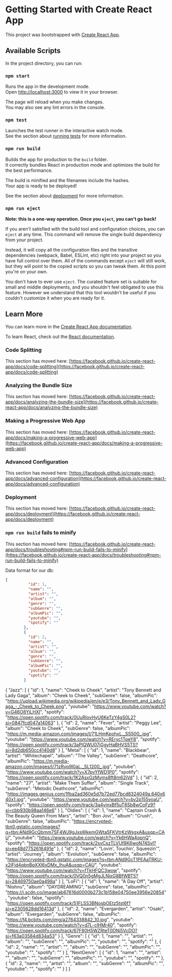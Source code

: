 # Getting Started with Create React App

This project was bootstrapped with [Create React App](https://github.com/facebook/create-react-app).

## Available Scripts

In the project directory, you can run:

### `npm start`

Runs the app in the development mode.\
Open [http://localhost:3000](http://localhost:3000) to view it in your browser.

The page will reload when you make changes.\
You may also see any lint errors in the console.

### `npm test`

Launches the test runner in the interactive watch mode.\
See the section about [running tests](https://facebook.github.io/create-react-app/docs/running-tests) for more information.

### `npm run build`

Builds the app for production to the `build` folder.\
It correctly bundles React in production mode and optimizes the build for the best performance.

The build is minified and the filenames include the hashes.\
Your app is ready to be deployed!

See the section about [deployment](https://facebook.github.io/create-react-app/docs/deployment) for more information.

### `npm run eject`

**Note: this is a one-way operation. Once you `eject`, you can't go back!**

If you aren't satisfied with the build tool and configuration choices, you can `eject` at any time. This command will remove the single build dependency from your project.

Instead, it will copy all the configuration files and the transitive dependencies (webpack, Babel, ESLint, etc) right into your project so you have full control over them. All of the commands except `eject` will still work, but they will point to the copied scripts so you can tweak them. At this point you're on your own.

You don't have to ever use `eject`. The curated feature set is suitable for small and middle deployments, and you shouldn't feel obligated to use this feature. However we understand that this tool wouldn't be useful if you couldn't customize it when you are ready for it.

## Learn More

You can learn more in the [Create React App documentation](https://facebook.github.io/create-react-app/docs/getting-started).

To learn React, check out the [React documentation](https://reactjs.org/).

### Code Splitting

This section has moved here: [https://facebook.github.io/create-react-app/docs/code-splitting](https://facebook.github.io/create-react-app/docs/code-splitting)

### Analyzing the Bundle Size

This section has moved here: [https://facebook.github.io/create-react-app/docs/analyzing-the-bundle-size](https://facebook.github.io/create-react-app/docs/analyzing-the-bundle-size)

### Making a Progressive Web App

This section has moved here: [https://facebook.github.io/create-react-app/docs/making-a-progressive-web-app](https://facebook.github.io/create-react-app/docs/making-a-progressive-web-app)

### Advanced Configuration

This section has moved here: [https://facebook.github.io/create-react-app/docs/advanced-configuration](https://facebook.github.io/create-react-app/docs/advanced-configuration)

### Deployment

This section has moved here: [https://facebook.github.io/create-react-app/docs/deployment](https://facebook.github.io/create-react-app/docs/deployment)

### `npm run build` fails to minify

This section has moved here: [https://facebook.github.io/create-react-app/docs/troubleshooting#npm-run-build-fails-to-minify](https://facebook.github.io/create-react-app/docs/troubleshooting#npm-run-build-fails-to-minify)

Data format for our db: 
```json
{
          "id": 1,
          "name": "",
          "artist": "",
          "album": "",
          "genre": "",
          "subGenre": "",
          "albumPic": "",
          "youtube": "",
          "spotify": ""
        },
        {
          "id": 2,
          "name": "",
          "artist": "",
          "album": "",
          "genre": "",
          "subGenre": "",
          "albumPic": "",
          "youtube": "",
          "spotify": ""
        }
```

{
  "Jazz": [
    {
      "id": 1,
      "name": "Cheek to Cheek",
      "artist": "Tony Bennett and Lady Gaga",
      "album": "Cheek to Cheek",
      "subGenre": false,
      "albumPic": "https://upload.wikimedia.org/wikipedia/en/e/e3/Tony_Bennett_and_Lady_Gaga_-_Cheek_to_Cheek.png",
      "youtube": "https://www.youtube.com/watch?v=G46O8YiLHXI",
      "spotify": "https://open.spotify.com/track/0UuRIovHyU6KeTzY4gS0L2?si=0847fcd047a14063"
    },
    {
      "id": 2,
      "name": "Fever",
      "artist": "Peggy Lee",
      "album": "Cheek to Cheek",
      "subGenre": false,
      "albumPic": "https://m.media-amazon.com/images/I/71LHmKpohxL._SS500_.jpg",
      "youtube": "https://www.youtube.com/watch?v=REryc1TpeY8",
      "spotify": "https://open.spotify.com/track/3aPlQWU07jGgyHaBHVS5TS?si=8d2db650cc4140d8"
    }
  ],
  "Metal": [
    {
      "id": 1,
      "name": "Blackbear",
      "artist": "Whitechapel",
      "album": "The Valley",
      "subGenre": "Deathcore",
      "albumPic": "https://m.media-amazon.com/images/I/71zRyp9l0aL._SL1200_.jpg",
      "youtube": "https://www.youtube.com/watch?v=X7pvYfWD1P0",
      "spotify": "https://open.spotify.com/track/1K2AsxGzMyms8ft8m62jVd"
    },
    {
      "id": 2,
      "name": "27",
      "artist": "Make Them Suffer",
      "album": "Single Track",
      "subGenre": "Melodic Deathcore",
      "albumPic": "https://images.genius.com/1fba2ad360e5d7b72ed77bcd8324049a.640x640x1.jpg",
      "youtube": "https://www.youtube.com/watch?v=by2p155voaU",
      "spotify": "https://open.spotify.com/track/3a4vinxBf5uT8Sb8wCoFz9?si=cbb930b98aa146e6"
    }
  ],
  "Oldies": [
    {
      "id": 1,
      "name": "Captain Crash & The Beauty Queen From Mars",
      "artist": "Bon Jovi",
      "album": "Crush",
      "subGenre": false,
      "albumPic": "https://encrypted-tbn0.gstatic.com/images?q=tbn:ANd9GcQbmm7SF4WJ9gJxsWkemGWta5FKVtrKzWsgxA&usqp=CAU",
      "youtube": "https://www.youtube.com/watch?v=Yk6HWa4opnQ",
      "spotify": "https://open.spotify.com/track/2svCszTLVUf8K6woN74Svl?si=ee48d7752616491e"
    },
    {
      "id": 2,
      "name": "Lovin', Touchin', Squeezin'",
      "artist": "Journey",
      "album": "Evolution",
      "subGenre": false,
      "albumPic": "https://encrypted-tbn0.gstatic.com/images?q=tbn:ANd9GcT1PEAaTRKU-x2jFid4qbnBpXXl6xDMx_lhuA&usqp=CAU",
      "youtube": "https://www.youtube.com/watch?v=fTkHFQC3wow",
      "spotify": "https://open.spotify.com/track/0VQ0n5gMgJLNixG8BfWBT5?si=28469750ae0a498a"
    }
  ],
  "LoFi": [
    {
      "id": 1,
      "name": "A Day Off",
      "artist": "Nishnu",
      "album": "DAYDREAMING",
      "subGenre": false,
      "albumPic": "https://i.scdn.co/image/ab67616d0000b273c1b158e04750ee3956e20854",
      "youtube": false,
      "spotify": "https://open.spotify.com/track/51FLSS3BNosbOEtz5tst6f?si=e2305628dd16413d"
    },
    {
      "id": 2,
      "name": "Evergarden",
      "artist": "Osaki",
      "album": "Evergarden",
      "subGenre": false,
      "albumPic": "https://f4.bcbits.com/img/a2764338842_10.jpg",
      "youtube": "https://www.youtube.com/watch?v=d7L-clHMr40",
      "spotify": "https://open.spotify.com/track/67F80H5WZRteT0DNj5VcDO?si=f63a03584d834a53"
    }
  ],
  "Genre": [
    {
      "id": 1,
      "name": "",
      "artist": "",
      "album": "",
      "subGenre": "",
      "albumPic": "",
      "youtube": "",
      "spotify": ""
    },
    {
      "id": 2,
      "name": "",
      "artist": "",
      "album": "",
      "subGenre": "",
      "albumPic": "",
      "youtube": "",
      "spotify": ""
    }
  ],
  "NextGenre": [
    {
      "id": 1,
      "name": "",
      "artist": "",
      "album": "",
      "subGenre": "",
      "albumPic": "",
      "youtube": "",
      "spotify": ""
    },
    {
      "id": 2,
      "name": "",
      "artist": "",
      "album": "",
      "subGenre": "",
      "albumPic": "",
      "youtube": "",
      "spotify": ""
    }
  ]
}